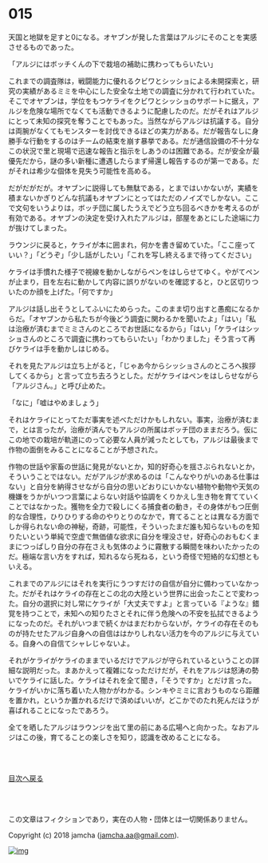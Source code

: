 # 015

天国と地獄を足すと0になる。オヤブンが発した言葉はアルジにそのことを実感させるものであった。  

「アルジにはボッチくんの下で栽培の補助に携わってもらいたい」  

これまでの調査隊は，戦闘能力に優れるクビワとシッショによる未開探索と，研究の実績があるミミを中心にした安全な土地での調査に分かれて行われていた。そこでオヤブンは，学位をもつケライをクビワとシッショのサポートに据え，アルジを危険な場所でなくても活動できるように配慮したのだ。だがそれはアルジにとって未知の探究を奪うことでもあった。当然ながらアルジは抗議する。自分は両腕がなくてもモンスターを討伐できるほどの実力がある。だが報告なしに身勝手な行動をするのはチームの結束を崩す暴挙である。だが通信設備の不十分なこの状況で里と現場で迅速な報告と指示をしあうのは困難である。だが安全が最優先だから，謎の多い新種に遭遇したらまず帰還し報告するのが第一である。だがそれは希少な個体を見失う可能性を高める。  

だがだがだが。オヤブンに説得しても無駄である，とまではいかないが，実績を積まないかぎりどんな抗議もオヤブンにとってはただのノイズでしかない。ここで文句をいうよりは，ボッチ団に属したうえでどう立ち回るべきかを考えるのが有効である。オヤブンの決定を受け入れたアルジは，部屋をあとにした途端に力が抜けてしまった。  

ラウンジに戻ると，ケライが本に囲まれ，何かを書き留めていた。「ここ座っていい？」「どうぞ」「少し話がしたい」「これを写し終えるまで待ってください」  

ケライは手慣れた様子で視線を動かしながらペンをはしらせてゆく。やがてペンが止まり，目を左右に動かして内容に誤りがないのを確認すると，ひと区切りついたのか顔を上げた。「何ですか」  

アルジは話し出そうとしてふいにためらった。このまま切り出すと愚痴になるからだ。「オヤブンから私たちが今後どう調査に関わるかを聞いたよ」「はい」「私は治療が済むまでミミさんのところでお世話になるから」「はい」「ケライはシッショさんのところで調査に携わってもらいたい」「わかりました」そう言って再びケライは手を動かしはじめる。  

それを見たアルジは立ち上がると，「じゃあ今からシッショさんのところへ挨拶してくるから」と言って立ち去ろうとした。だがケライはペンをはしらせながら「アルジさん。」と呼び止めた。  

「なに」「嘘はやめましょう」  

それはケライにとってただ事実を述べただけかもしれない。事実，治療が済むまで，とは言ったが，治療が済んでもアルジの所属はボッチ団のままだろう。仮にこの地での栽培が軌道にのって必要な人員が減ったとしても，アルジは最後まで作物の面倒をみることになることが予想された。  

作物の世話や家畜の世話に発見がないとか，知的好奇心を揺さぶられないとか，そういうことではない。だがアルジが求めるのは「こんなやりがいのある仕事はない」と自分を納得させながら自分の思いどおりにいかない植物や動物や天気の機嫌をうかがいつつ言葉によらない対話や協調をくりかえし生き物を育てていくことではなかった。獲物を全力で殺しにくる捕食者の動き，その身体がもつ圧倒的な合理性，ひりひりする命のやりとりのなかで，育てることとは異なる方面でしか得られない命の神秘，奇跡，可能性，そういったまだ誰も知らないものを知りたいという単純で空虚で無価値な欲求に自分を埋没させ，好奇心のおもむくままにつっぱしり自分の存在さえも気体のように霧散する瞬間を味わいたかったのだ。極端な言い方をすれば，知れるなら死ねる，という奇怪で短絡的な幻想ともいえる。  

これまでのアルジにはそれを実行にうつすだけの自信が自分に備わっていなかった。だがそれはケライの存在とこの北の大陸という世界に出会ったことで変わった。自分の選択に対し常にケライが「大丈夫ですよ」と言っている『ような』錯覚を持つことで，未知への知りたさとそれに伴う危険への不安を払拭できるようになったのだ。それがいつまで続くかはまだわからないが，ケライの存在そのものが持たせたアルジ自身への自信ははかりしれない活力を今のアルジに与えている。自身への自信てシャレじゃないよ。  

それがケライがケライのままでいるだけでアルジが守られているということの詳細な説明だった。まあかえって複雑になっただけだが，それをアルジは怒涛の勢いでケライに話した。ケライはそれを全て聞き，「そうですか」とだけ言った。ケライがいかに落ち着いた人物かがわかる。シンキやミミに言おうものなら距離を置かれ，というか置かれるだけで済めばいいが，どこかでのたれ死んだほうが喜ばれることになったであろう。  

全てを晒したアルジはラウンジを出て里の前にある広場へと向かった。なおアルジはこの後，育てることの楽しさを知り，認識を改めることになる。  

<br>  
<br>  

[目次へ戻る](https://github.com/jamcha-aa/OblivionReports/blob/master/README.md)  

<br>  
<br>  

この文章はフィクションであり，実在の人物・団体とは一切関係ありません。  

Copyright (c) 2018 jamcha (jamcha.aa@gmail.com).  

[![img](http://i.creativecommons.org/l/by-nc-sa/4.0/88x31.png)](http://creativecommons.org/licenses/by-nc-sa/4.0/deed)